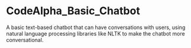 # CodeAlpha_Basic_Chatbot
A basic text-based chatbot that can have conversations with users, using natural language processing libraries like NLTK to make the chatbot more conversational.
